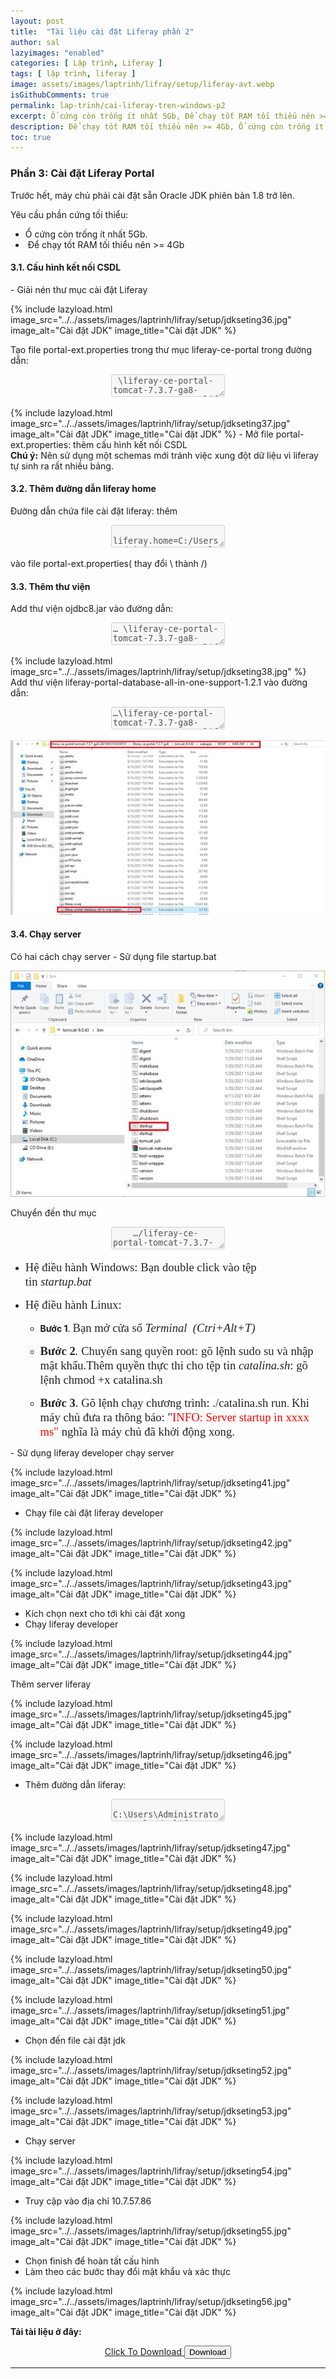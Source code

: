 ```yaml
---
layout: post
title:  "Tài liệu cài đặt Liferay phần 2"
author: sal
lazyimages: "enabled"
categories: [ Lập trình, Liferay ]
tags: [ lập trình, liferay ]
image: assets/images/laptrinh/lifray/setup/liferay-avt.webp
isGithubComments: true
permalink: lap-trinh/cai-liferay-tren-windows-p2
excerpt: Ổ cứng còn trống ít nhất 5Gb, Để chạy tốt RAM tối thiểu nên >= 4Gb,...
description: Để chạy tốt RAM tối thiểu nên >= 4Gb, Ổ cứng còn trống ít nhất 5Gb,...
toc: true
---
```


<style>
ascolor{color:#214ecf;font-size:1.5em}astext{font-weight:700;font-family:var(--font-body-alt)}
</style>

<h3>Phần 3: Cài đặt Liferay Portal</h3>
<p>Trước hết, m&aacute;y chủ phải c&agrave;i đặt sẵn Oracle JDK phi&ecirc;n bản 1.8 trở l&ecirc;n.</p><p>Y&ecirc;u cầu phần cứng tối thiểu:</p><ul>	<li>Ổ cứng c&ograve;n trống &iacute;t nhất 5Gb.</li>	<li>&nbsp;Để chạy tốt RAM tối thiểu n&ecirc;n &gt;= 4Gb</li></ul>
<h4>3.1. Cấu hình kết nối CSDL</h4>
- Giải nén thư mục cài đặt Liferay

{% include lazyload.html image_src="../../assets/images/laptrinh/lifray/setup/jdkseting36.jpg" image_alt="Cài đặt JDK" image_title="Cài đặt JDK" %}

Tạo file portal-ext.properties trong thư mục liferay-ce-portal trong đường dẫn:
<p style="text-align:center; "><textarea disabled>
 \liferay-ce-portal-tomcat-7.3.7-ga8-20210610183559721\liferay-ce-portal-7.3.7-ga8</textarea></p>
{% include lazyload.html image_src="../../assets/images/laptrinh/lifray/setup/jdkseting37.jpg" image_alt="Cài đặt JDK" image_title="Cài đặt JDK" %}
-	Mở file portal-ext.properties: thêm cấu hình kết nối CSDL<br>
<script src="https://gist.github.com/NhamNgocTuanAnh/39aef9731ae7edee74b322e9b0eda06a.js"></script>
<b>Chú ý:</b> Nên sử dụng một schemas mới tránh việc xung đột dữ liệu vì liferay tự sinh ra rất nhiều bảng.
<h4>3.2. Thêm đường dẫn liferay home</h4>
Đường dẫn chứa file cài đặt liferay: thêm
<p style="text-align:center; "><textarea disabled>
 liferay.home=C:/Users/Administrator/Downloads/liferay-ce-portal-tomcat-7.3.7-ga8-20210610183559721/liferay-ce-portal-7.3.7-ga8</textarea></p>
vào file portal-ext.properties( thay đổi \ thành /)
<h4>3.3. Thêm thư viện</h4>
Add thư viện ojdbc8.jar vào đường dẫn:
<p style="text-align:center; "><textarea disabled>… \liferay-ce-portal-tomcat-7.3.7-ga8-20210610183559721\liferay-ce-portal-7.3.7-ga8\tomcat-9.0.43\lib\ext</textarea></p>
{% include lazyload.html image_src="../../assets/images/laptrinh/lifray/setup/jdkseting38.jpg" %}
Add thư viện liferay-portal-database-all-in-one-support-1.2.1 vào đường dẫn:
<p style="text-align:center; "><textarea disabled>…\liferay-ce-portal-tomcat-7.3.7-ga8-20210610183559721\liferay-ce-portal-7.3.7-ga8\tomcat-9.0.43\webapps\ROOT\WEB-INF\lib</textarea></p>
<p style="text-align:center; "><img src="../../assets/images/laptrinh/lifray/setup/jdkseting39.jpg" alt="Cài đặt JDK"><br></p>
<h4>3.4. Chạy server</h4>
Có hai cách chạy server
-	Sử dụng file startup.bat
<p style="text-align:center; ">
  <img  src="../../assets/images/laptrinh/lifray/setup/jdkseting40.jpg" alt="Cài đặt JDK"><br>
</p>
Chuyển đến thư mục
<p style="text-align:center; "><textarea disabled>
    …/liferay-ce-portal-tomcat-7.3.7-ga8-20210610183559721/liferay-ce-portal-7.3.7-ga8/tomcat-9.0.43/ tomcat-9.0.43/bin/.
</textarea></p>
<ul><li><p><span style="display:none">&nbsp;</span><span style="font-size:14pt"><span style="background-color:white"><span style="font-family:&quot;Times New Roman&quot;,serif"><span style="color:#222222">Hệ điều h&agrave;nh Windows: Bạn double click v&agrave;o tệp tin&nbsp;<em>startup.bat</em></span></span></span></span></p>	</li></ul><ul>	<li>	<p><span style="font-size:14pt"><span style="background-color:white"><span style="font-family:&quot;Times New Roman&quot;,serif"><span style="color:#222222">Hệ điều h&agrave;nh Linux:&nbsp;</span></span></span></span></p>	<ul>		<li>		<p><strong>Bước 1</strong>.&nbsp;<span style="font-size:14pt"><span style="background-color:white"><span style="font-family:&quot;Times New Roman&quot;,serif"><span style="color:#222222">Bạn mở cửa sổ&nbsp;<em>Terminal</em>&nbsp;<em>&nbsp;(Ctri+Alt+T)</em></span></span></span></span></p>		</li>		<li>		<p><span style="font-size:14pt"><span style="background-color:white"><span style="font-family:&quot;Times New Roman&quot;,serif"><span style="color:#222222"><strong>Bước 2</strong><em>.&nbsp;</em>Chuyển sang quyền root: g&otilde; lệnh&nbsp;sudo su&nbsp;v&agrave; nhập mật khẩu.Th&ecirc;m quyền thực thi cho tệp tin&nbsp;<em>catalina.sh</em>: g&otilde; lệnh&nbsp;chmod +x&nbsp;catalina.sh</span></span></span></span></p>		</li>		<li>		<p><span style="font-size:14pt"><span style="background-color:white"><span style="font-family:&quot;Times New Roman&quot;,serif"><span style="color:#222222"><strong>Bước 3</strong>.&nbsp;G&otilde; lệnh chạy chương tr&igrave;nh:&nbsp;./catalina.sh run</span></span></span></span>.&nbsp;<span style="font-size:14.0pt"><span style="font-family:&quot;Times New Roman&quot;,serif"><span style="color:#222222">Khi m&aacute;y chủ đưa ra th&ocirc;ng b&aacute;o: &quot;</span></span></span><span style="font-size:14.0pt"><span style="font-family:&quot;Times New Roman&quot;,serif"><span style="color:red">INFO: Server startup in xxxx ms&quot;&nbsp;</span><span style="color:#222222">nghĩa l&agrave; m&aacute;y chủ đ&atilde; khởi động xong.</span></span></span><span style="display:none">&nbsp;</span></p>		</li></ul></li></ul>
- Sử dụng liferay developer chạy server

{% include lazyload.html image_src="../../assets/images/laptrinh/lifray/setup/jdkseting41.jpg" image_alt="Cài đặt JDK" image_title="Cài đặt JDK" %}

- Chạy file cài đặt liferay developer

{% include lazyload.html image_src="../../assets/images/laptrinh/lifray/setup/jdkseting42.jpg" image_alt="Cài đặt JDK" image_title="Cài đặt JDK" %}

{% include lazyload.html image_src="../../assets/images/laptrinh/lifray/setup/jdkseting43.jpg" image_alt="Cài đặt JDK" image_title="Cài đặt JDK" %}

- Kích chọn next cho tới khi cài đặt xong
- Chạy liferay developer

{% include lazyload.html image_src="../../assets/images/laptrinh/lifray/setup/jdkseting44.jpg" image_alt="Cài đặt JDK" image_title="Cài đặt JDK" %}

Thêm server liferay

{% include lazyload.html image_src="../../assets/images/laptrinh/lifray/setup/jdkseting45.jpg" image_alt="Cài đặt JDK" image_title="Cài đặt JDK" %}

{% include lazyload.html image_src="../../assets/images/laptrinh/lifray/setup/jdkseting46.jpg" image_alt="Cài đặt JDK" image_title="Cài đặt JDK" %}

- Thêm đường dẫn liferay:
<p style="text-align:center; "><textarea disabled>
    C:\Users\Administrator\Downloads\liferay-ce-portal-tomcat-7.3.7-ga8-20210610183559721\liferay-ce-portal-7.3.7-ga8
</textarea></p>

{% include lazyload.html image_src="../../assets/images/laptrinh/lifray/setup/jdkseting47.jpg" image_alt="Cài đặt JDK" image_title="Cài đặt JDK" %}

{% include lazyload.html image_src="../../assets/images/laptrinh/lifray/setup/jdkseting48.jpg" image_alt="Cài đặt JDK" image_title="Cài đặt JDK" %}

{% include lazyload.html image_src="../../assets/images/laptrinh/lifray/setup/jdkseting49.jpg" image_alt="Cài đặt JDK" image_title="Cài đặt JDK" %}

{% include lazyload.html image_src="../../assets/images/laptrinh/lifray/setup/jdkseting50.jpg" image_alt="Cài đặt JDK" image_title="Cài đặt JDK" %}

{% include lazyload.html image_src="../../assets/images/laptrinh/lifray/setup/jdkseting51.jpg" image_alt="Cài đặt JDK" image_title="Cài đặt JDK" %}

- Chọn đến file cài đặt jdk

{% include lazyload.html image_src="../../assets/images/laptrinh/lifray/setup/jdkseting52.jpg" image_alt="Cài đặt JDK" image_title="Cài đặt JDK" %}

{% include lazyload.html image_src="../../assets/images/laptrinh/lifray/setup/jdkseting53.jpg" image_alt="Cài đặt JDK" image_title="Cài đặt JDK" %}

- Chạy server

{% include lazyload.html image_src="../../assets/images/laptrinh/lifray/setup/jdkseting54.jpg" image_alt="Cài đặt JDK" image_title="Cài đặt JDK" %}

- Truy cập vào địa chỉ 10.7.57.86

{% include lazyload.html image_src="../../assets/images/laptrinh/lifray/setup/jdkseting55.jpg" image_alt="Cài đặt JDK" image_title="Cài đặt JDK" %}

-	Chọn finish để hoàn tất cấu hình
-	Làm theo các bước thay đổi mật khẩu và xác thực

{% include lazyload.html image_src="../../assets/images/laptrinh/lifray/setup/jdkseting56.jpg" image_alt="Cài đặt JDK" image_title="Cài đặt JDK" %}

<b>Tải tài liệu ở đây:</b>
<center><a class="button" href="https://drive.google.com/file/d/1xP4kCtnGs1204WWUI0bWXO3RYEZcknJA/view?usp=sharing" id="download"><span class="circle" aria-hidden="true"><span class="icon arrow"></span></span> Click To Download </a>
<button class="button" id="btn"><span class="circle" aria-hidden="true"><span class="icon arrow"></span></span> Download </button></center><hr>

<!-- {% include redirect-countdown.html redirect_src="https://drive.google.com/file/d/1xP4kCtnGs1204WWUI0bWXO3RYEZcknJA/view?usp=sharing" redirect_title="WEb hay" %} -->

<script>
    var downloadButton = document.getElementById("download");
    var counter = 15;
    var newElement = document.createElement("p");
    newElement.innerHTML = "";
    var id;
    downloadButton.parentNode.replaceChild(newElement, downloadButton);

    function startDownload() {
        this.style.display = 'none';
        id = setInterval(function() {
            counter--;
            if (counter < 0) {
                newElement.parentNode.replaceChild(downloadButton, newElement);
                clearInterval(id)
            } else {
                newElement.innerHTML = "<astext>Please wait <ascolor>" + counter.toString() + " </ascolor>second.</astext>"
            }
        }, 1000)
    };
    var clickbtn = document.getElementById("btn");
    clickbtn.onclick = startDownload;
</script>

<script>function domReady() {
    var toc = document.getElementById('markdown-toc');
    if (toc) {
        toc.insertAdjacentHTML('beforebegin', '<p><strong>Table of contents</strong></p>');
    }
}

if ( document.addEventListener ) { // Mozilla, Opera, Webkit
    document.addEventListener( 'DOMContentLoaded', function() {
        document.removeEventListener( 'DOMContentLoaded', arguments.callee, false);
        domReady();
    }, false );
} else if ( document.attachEvent ) { // If IE event model is used
    // ensure firing before onload
    document.attachEvent('onreadystatechange', function() {
        if ( document.readyState === 'complete' ) {
            document.detachEvent( 'onreadystatechange', arguments.callee );
            domReady();
        }
    });
}</script>

